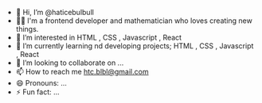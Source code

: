 - 👋 Hi, I’m @haticebulbull
- 👩‍💻 I'm a frontend developer and mathematician who loves creating new things.
- 👀 I’m interested in HTML , CSS , Javascript , React
- 🌱 I’m currently learning nd developing projects; HTML , CSS , Javascript , React
- 💞️ I’m looking to collaborate on ...
- 📫 How to reach me htc.blbl@gmail.com
- 😄 Pronouns: ...
- ⚡ Fun fact: ...

<!---
haticebulbull/haticebulbull is a ✨ special ✨ repository because its `README.md` (this file) appears on your GitHub profile.
You can click the Preview link to take a look at your changes.
--->
